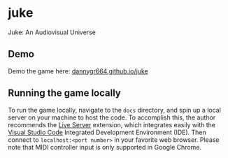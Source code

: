 # juke
Juke: An Audiovisual Universe

## Demo
Demo the game here: [dannygr664.github.io/juke](https://dannygr664.github.io/juke)

## Running the game locally
To run the game locally, navigate to the `docs` directory, and spin up a local server on your machine to host the code. To accomplish this, the author recommends the [Live Server](https://marketplace.visualstudio.com/items?itemName=ritwickdey.LiveServer) extension, which integrates easily with the [Visual Studio Code](https://code.visualstudio.com) Integrated Development Environment (IDE). Then connect to `localhost:<port number>` in your favorite web browser. Please note that MIDI controller input is only supported in Google Chrome.
